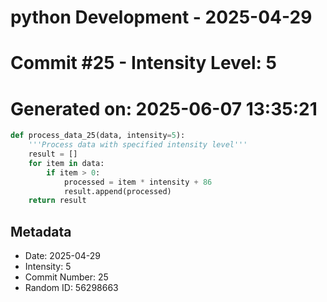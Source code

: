 ﻿# python Development - 2025-04-29
# Commit #25 - Intensity Level: 5
# Generated on: 2025-06-07 13:35:21
```python
def process_data_25(data, intensity=5):
    '''Process data with specified intensity level'''
    result = []
    for item in data:
        if item > 0:
            processed = item * intensity + 86
            result.append(processed)
    return result
```
## Metadata
- Date: 2025-04-29
- Intensity: 5
- Commit Number: 25
- Random ID: 56298663
